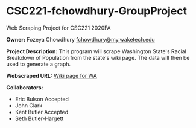 # CSC221-fchowdhury-GroupProject
Web Scraping Project for CSC221 2020FA

__Owner:__ Fozeya Chowdhury fchowdhury@my.waketech.edu

__Project Description:__ This program will scrape Washington State's Racial Breakdown of Population from the state's wiki page. The data will then be used to generate a graph.

__Webscraped URL:__ [Wiki page for WA](https://en.wikipedia.org/wiki/Washington_(state)#Demographics)

__Collaborators:__

- Eric Bulson Accepted
- John Clark
- Kent Butler Accepted
- Seth Butler-Hargett
